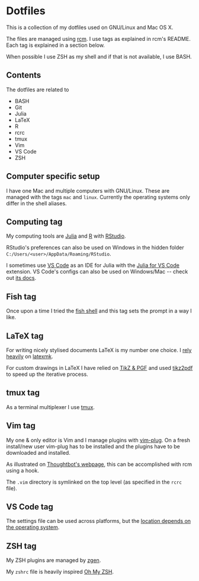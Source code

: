 Dotfiles
========

This is a collection of my dotfiles used on GNU/Linux and Mac OS X.

The files are managed using [rcm](https://github.com/thoughtbot/rcm).
I use tags as explained in rcm's README. 
Each tag is explained in a section below.

When possible I use ZSH as my shell and if that is not available, I use BASH.


## Contents

The dotfiles are related to

- BASH
- Git
- Julia
- LaTeX
- R
- rcrc
- tmux
- Vim
- VS Code
- ZSH


## Computer specific setup

I have one Mac and multiple computers with GNU/Linux. 
These are managed with the tags `mac` and `linux`.
Currently the operating systems only differ in the shell aliases.


## Computing tag

My computing tools are [Julia](http://julialang.org) and [R](http://www.r-project.org) with [RStudio](https://rstudio.com). 

RStudio's preferences can also be used on Windows in the hidden folder `C:/Users/<user>/AppData/Roaming/RStudio`.

I sometimes use [VS Code](https://code.visualstudio.com) as an IDE for Julia with the [Julia for VS Code](https://www.julia-vscode.org) extension.
VS Code's configs can also be used on Windows/Mac -- check out [its docs](https://code.visualstudio.com/docs/getstarted/settings#_settings-file-locations).


## Fish tag

Once upon a time I tried the [fish shell](https://fishshell.com) and this tag sets the prompt in a way I like.


## LaTeX tag

For writing nicely stylised documents LaTeX is my number one choice. 
I [rely heavily](http://dahl-jacobsen.dk/tips/blog/2020-04-23-my-workflow-with-latexmk) on [latexmk](http://ctan.org/pkg/latexmk).

For custom drawings in LaTeX I have relied on [TikZ & PGF](https://github.com/pgf-tikz/pgf) and used [tikz2pdf](https://github.com/robertdj/tikz2pdf) to speed up the iterative process.


## tmux tag

As a terminal multiplexer I use [tmux](https://tmux.github.io).


## Vim tag

My one & only editor is Vim and I manage plugins with [vim-plug](https://github.com/junegunn/vim-plug).
On a fresh install/new user vim-plug has to be installed and the plugins have to be downloaded and installed.

As illustrated on [Thoughtbot's webpage](https://robots.thoughtbot.com/rcm-for-rc-files-in-dotfiles-repos), this can be accomplished with rcm using a hook.

The `.vim` directory is symlinked on the top level (as specified in the `rcrc` file).


## VS Code tag

The settings file can be used across platforms, but the [location depends on the operating system](https://code.visualstudio.com/docs/getstarted/settings#_settings-file-locations).


## ZSH tag

My ZSH plugins are managed by [zgen](https://github.com/tarjoilija/zgen).

My `zshrc` file is heavily inspired [Oh My ZSH](https://github.com/robbyrussell/oh-my-zsh).

